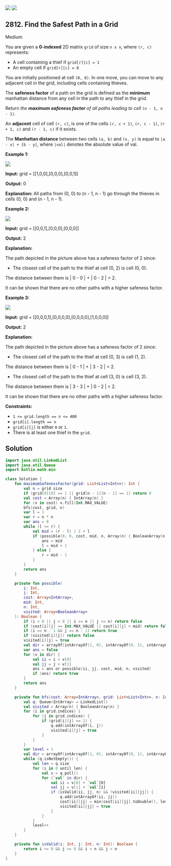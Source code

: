 [![](https://img.shields.io/github/stars/javadev/LeetCode-in-Kotlin?label=Stars&style=flat-square)](https://github.com/javadev/LeetCode-in-Kotlin)
[![](https://img.shields.io/github/forks/javadev/LeetCode-in-Kotlin?label=Fork%20me%20on%20GitHub%20&style=flat-square)](https://github.com/javadev/LeetCode-in-Kotlin/fork)

## 2812\. Find the Safest Path in a Grid

Medium

You are given a **0-indexed** 2D matrix `grid` of size `n x n`, where `(r, c)` represents:

*   A cell containing a thief if `grid[r][c] = 1`
*   An empty cell if `grid[r][c] = 0`

You are initially positioned at cell `(0, 0)`. In one move, you can move to any adjacent cell in the grid, including cells containing thieves.

The **safeness factor** of a path on the grid is defined as the **minimum** manhattan distance from any cell in the path to any thief in the grid.

Return _the **maximum safeness factor** of all paths leading to cell_ `(n - 1, n - 1)`_._

An **adjacent** cell of cell `(r, c)`, is one of the cells `(r, c + 1)`, `(r, c - 1)`, `(r + 1, c)` and `(r - 1, c)` if it exists.

The **Manhattan distance** between two cells `(a, b)` and `(x, y)` is equal to `|a - x| + |b - y|`, where `|val|` denotes the absolute value of val.

**Example 1:**

![](https://assets.leetcode.com/uploads/2023/07/02/example1.png)

**Input:** grid = \[\[1,0,0],[0,0,0],[0,0,1]]

**Output:** 0

**Explanation:** All paths from (0, 0) to (n - 1, n - 1) go through the thieves in cells (0, 0) and (n - 1, n - 1). 

**Example 2:**

![](https://assets.leetcode.com/uploads/2023/07/02/example2.png)

**Input:** grid = \[\[0,0,1],[0,0,0],[0,0,0]]

**Output:** 2

**Explanation:**

The path depicted in the picture above has a safeness factor of 2 since:

- The closest cell of the path to the thief at cell (0, 2) is cell (0, 0).

The distance between them is \| 0 - 0 \| + \| 0 - 2 \| = 2.

It can be shown that there are no other paths with a higher safeness factor. 

**Example 3:**

![](https://assets.leetcode.com/uploads/2023/07/02/example3.png)

**Input:** grid = \[\[0,0,0,1],[0,0,0,0],[0,0,0,0],[1,0,0,0]]

**Output:** 2

**Explanation:**

The path depicted in the picture above has a safeness factor of 2 since:

- The closest cell of the path to the thief at cell (0, 3) is cell (1, 2).

The distance between them is \| 0 - 1 \| + \| 3 - 2 \| = 2.

- The closest cell of the path to the thief at cell (3, 0) is cell (3, 2).

The distance between them is \| 3 - 3 \| + \| 0 - 2 \| = 2.

It can be shown that there are no other paths with a higher safeness factor. 

**Constraints:**

*   `1 <= grid.length == n <= 400`
*   `grid[i].length == n`
*   `grid[i][j]` is either `0` or `1`.
*   There is at least one thief in the `grid`.

## Solution

```kotlin
import java.util.LinkedList
import java.util.Queue
import kotlin.math.min

class Solution {
    fun maximumSafenessFactor(grid: List<List<Int>>): Int {
        val n = grid.size
        if (grid[0][0] == 1 || grid[n - 1][n - 1] == 1) return 0
        val cost = Array(n) { IntArray(n) }
        for (v in cost) v.fill(Int.MAX_VALUE)
        bfs(cost, grid, n)
        var l = 1
        var r = n * n
        var ans = 0
        while (l <= r) {
            val mid = (r - l) / 2 + l
            if (possible(0, 0, cost, mid, n, Array(n) { BooleanArray(n) })) {
                ans = mid
                l = mid + 1
            } else {
                r = mid - 1
            }
        }
        return ans
    }

    private fun possible(
        i: Int,
        j: Int,
        cost: Array<IntArray>,
        mid: Int,
        n: Int,
        visited: Array<BooleanArray>
    ): Boolean {
        if (i < 0 || j < 0 || i >= n || j >= n) return false
        if (cost[i][j] == Int.MAX_VALUE || cost[i][j] < mid) return false
        if (i == n - 1 && j == n - 1) return true
        if (visited[i][j]) return false
        visited[i][j] = true
        val dir = arrayOf(intArrayOf(1, 0), intArrayOf(0, 1), intArrayOf(-1, 0), intArrayOf(0, -1))
        var ans = false
        for (v in dir) {
            val ii = i + v[0]
            val jj = j + v[1]
            ans = ans or possible(ii, jj, cost, mid, n, visited)
            if (ans) return true
        }
        return ans
    }

    private fun bfs(cost: Array<IntArray>, grid: List<List<Int>>, n: Int) {
        val q: Queue<IntArray> = LinkedList()
        val visited = Array(n) { BooleanArray(n) }
        for (i in grid.indices) {
            for (j in grid.indices) {
                if (grid[i][j] == 1) {
                    q.add(intArrayOf(i, j))
                    visited[i][j] = true
                }
            }
        }
        var level = 1
        val dir = arrayOf(intArrayOf(1, 0), intArrayOf(0, 1), intArrayOf(-1, 0), intArrayOf(0, -1))
        while (q.isNotEmpty()) {
            val len = q.size
            for (i in 0 until len) {
                val v = q.poll()
                for (`val` in dir) {
                    val ii = v[0] + `val`[0]
                    val jj = v[1] + `val`[1]
                    if (isValid(ii, jj, n) && !visited[ii][jj]) {
                        q.add(intArrayOf(ii, jj))
                        cost[ii][jj] = min(cost[ii][jj].toDouble(), level.toDouble()).toInt()
                        visited[ii][jj] = true
                    }
                }
            }
            level++
        }
    }

    private fun isValid(i: Int, j: Int, n: Int): Boolean {
        return i >= 0 && j >= 0 && i < n && j < n
    }
}
```